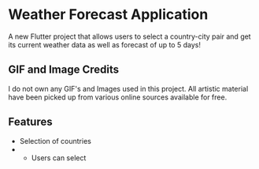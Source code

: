 # Weather Forecast Application

A new Flutter project that allows users to select a country-city pair and get its current weather data as well as 
forecast of up to 5 days!

## GIF and Image Credits

I do not own any GIF's and Images used in this project.
All artistic material have been picked up from various online sources available for free.

## Features

- Selection of countries 
- - Users can select


